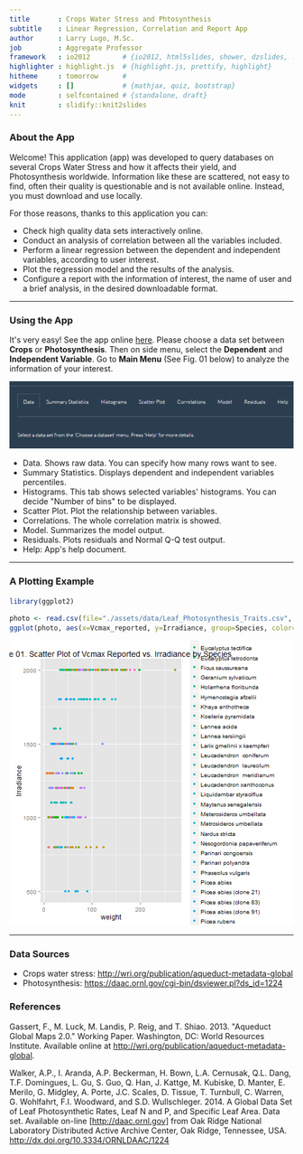 ```yaml
---
title       : Crops Water Stress and Phtosynthesis
subtitle    : Linear Regression, Correlation and Report App
author      : Larry Lugo, M.Sc.
job         : Aggregate Professor
framework   : io2012        # {io2012, html5slides, shower, dzslides, ...}
highlighter : highlight.js  # {highlight.js, prettify, highlight}
hitheme     : tomorrow      # 
widgets     : []            # {mathjax, quiz, bootstrap}
mode        : selfcontained # {standalone, draft}
knit        : slidify::knit2slides
---
```


### About the App


Welcome! This application (app) was developed to query databases on several Crops Water Stress and how it affects their yield, and Photosynthesis worldwide. Information like these are scattered, not easy to find, often their quality is questionable and is not available online. Instead, you must download and use locally.

For those reasons, thanks to this application you can:

* Check high quality data sets interactively online.
* Conduct an analysis of correlation between all the variables included.
* Perform a linear regression between the dependent and independent variables, according to user interest.
* Plot the regression model and the results of the analysis.
* Configure a report with the information of interest, the name of user and a brief analysis, in the desired downloadable format.

---

### Using the App


It's very easy! See the app online [here](https://larrylugo.shinyapps.io/DevDataProdProjectFinal). Please choose a data set between __Crops__ or __Photosynthesis__. Then on side menu, select the **Dependent** and **Independent Variable**. Go to **Main Menu** (See Fig. 01 below) to analyze the information of your interest.

![Fig. 1](./assets/img/fig01.png)

* Data. Shows raw data. You can specify how many rows want to see.
* Summary Statistics. Displays dependent and independent variables percentiles.
* Histograms. This tab shows selected variables' histograms. You can decide "Number of bins" to be displayed.
* Scatter Plot. Plot the relationship between variables.
* Correlations. The whole correlation matrix is showed.
* Model. Summarizes the model output.
* Residuals. Plots residuals and Normal Q-Q test output.
* Help: App's help document.

---

### A Plotting Example


```r
library(ggplot2)
```


```r
photo <- read.csv(file="./assets/data/Leaf_Photosynthesis_Traits.csv", header=TRUE, sep=",")
ggplot(photo, aes(x=Vcmax_reported, y=Irradiance, group=Species, color=Species, height=3, width=3)) + geom_point() + xlab("weight") + ggtitle("Figure 01. Scatter Plot of Vcmax Reported vs. Irradiance by Species")
```

![plot of chunk unnamed-chunk-2](assets/fig/unnamed-chunk-2-1.png) 

---

### Data Sources 

* Crops water stress: http://wri.org/publication/aqueduct-metadata-global
* Photosynthesis: https://daac.ornl.gov/cgi-bin/dsviewer.pl?ds_id=1224

### References
Gassert, F., M. Luck, M. Landis, P. Reig, and T. Shiao. 2013. "Aqueduct Global Maps 2.0." Working Paper. Washington, DC: World Resources Institute. Available online at http://wri.org/publication/aqueduct-metadata-global.

Walker, A.P., I. Aranda, A.P. Beckerman, H. Bown, L.A. Cernusak, Q.L. Dang, T.F. Domingues, L. Gu, S. Guo, Q. Han, J. Kattge, M. Kubiske, D. Manter, E. Merilo, G. Midgley, A. Porte, J.C. Scales, D. Tissue, T. Turnbull, C. Warren, G. Wohlfahrt, F.I. Woodward, and S.D. Wullschleger. 2014. A Global Data Set of Leaf Photosynthetic Rates, Leaf N and P, and Specific Leaf Area. Data set. Available on-line [http://daac.ornl.gov] from Oak Ridge National Laboratory Distributed Active Archive Center, Oak Ridge, Tennessee, USA. http://dx.doi.org/10.3334/ORNLDAAC/1224
